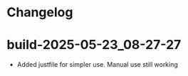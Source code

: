 # Changelog

# build-2025-05-23_08-27-27

- Added justfile for simpler use. Manual use still working
